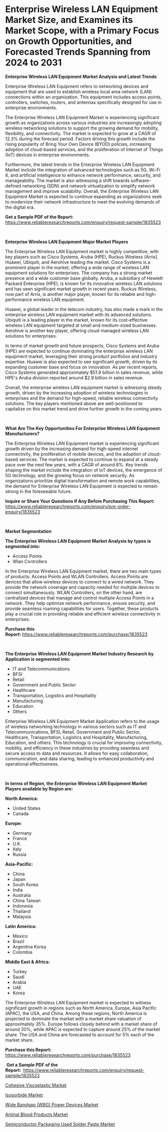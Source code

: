 <p><h1>Enterprise Wireless LAN Equipment Market Size, and Examines its Market Scope, with a Primary Focus on Growth Opportunities, and Forecasted Trends Spanning from 2024 to 2031</h1></p><p><strong>Enterprise Wireless LAN Equipment Market Analysis and Latest Trends</strong></p>
<p><p>Enterprise Wireless LAN Equipment refers to networking devices and equipment that are used to establish wireless local area network (LAN) connections within an organization. This equipment includes access points, controllers, switches, routers, and antennas specifically designed for use in enterprise environments.</p><p>The Enterprise Wireless LAN Equipment Market is experiencing significant growth as organizations across various industries are increasingly adopting wireless networking solutions to support the growing demand for mobility, flexibility, and connectivity. The market is expected to grow at a CAGR of 12.3% during the forecast period. Factors driving this growth include the rising popularity of Bring Your Own Device (BYOD) policies, increasing adoption of cloud-based services, and the proliferation of Internet of Things (IoT) devices in enterprise environments.</p><p>Furthermore, the latest trends in the Enterprise Wireless LAN Equipment Market include the integration of advanced technologies such as 5G, Wi-Fi 6, and artificial intelligence to enhance network performance, security, and manageability. The market is also witnessing a shift towards software-defined networking (SDN) and network virtualization to simplify network management and improve scalability. Overall, the Enterprise Wireless LAN Equipment Market is expected to continue expanding as organizations seek to modernize their network infrastructure to meet the evolving demands of the digital era.</p></p>
<p><strong>Get a Sample PDF of the Report:&nbsp;</strong> <a href="https://www.reliableresearchreports.com/enquiry/request-sample/1835523">https://www.reliableresearchreports.com/enquiry/request-sample/1835523</a></p>
<p>&nbsp;</p>
<p><strong>Enterprise Wireless LAN Equipment Major Market Players</strong></p>
<p><p>The Enterprise Wireless LAN Equipment market is highly competitive, with key players such as Cisco Systems, Aruba (HPE), Ruckus Wireless (Arris), Huawei, Ubiquiti, and Aerohive leading the market. Cisco Systems is a prominent player in the market, offering a wide range of wireless LAN equipment solutions for enterprises. The company has a strong market presence and a wide customer base globally. Aruba, a subsidiary of Hewlett Packard Enterprise (HPE), is known for its innovative wireless LAN solutions and has seen significant market growth in recent years. Ruckus Wireless, now part of Arris, is another major player, known for its reliable and high-performance wireless LAN equipment.</p><p>Huawei, a global leader in the telecom industry, has also made a mark in the enterprise wireless LAN equipment market with its advanced solutions. Ubiquiti is a leading player in the market, known for its cost-effective wireless LAN equipment targeted at small and medium-sized businesses. Aerohive is another key player, offering cloud-managed wireless LAN solutions for enterprises.</p><p>In terms of market growth and future prospects, Cisco Systems and Aruba (HPE) are expected to continue dominating the enterprise wireless LAN equipment market, leveraging their strong product portfolios and industry expertise. Huawei is also expected to see significant growth, driven by its expanding customer base and focus on innovation. As per recent reports, Cisco Systems generated approximately $51.9 billion in sales revenue, while HPE's Aruba division reported around $2.9 billion in sales revenue.</p><p>Overall, the enterprise wireless LAN equipment market is witnessing steady growth, driven by the increasing adoption of wireless technologies in enterprises and the demand for high-speed, reliable wireless connectivity solutions. The key players mentioned above are well-positioned to capitalize on this market trend and drive further growth in the coming years.</p></p>
<p>&nbsp;</p>
<p><strong>What Are The Key Opportunities For Enterprise Wireless LAN Equipment Manufacturers?</strong></p>
<p><p>The Enterprise Wireless LAN Equipment market is experiencing significant growth driven by the increasing demand for high-speed internet connectivity, the proliferation of mobile devices, and the adoption of cloud-based services. The market is expected to continue to expand at a steady pace over the next few years, with a CAGR of around 8%. Key trends shaping the market include the integration of IoT devices, the emergence of 5G technology, and the growing focus on network security. As organizations prioritize digital transformation and remote work capabilities, the demand for Enterprise Wireless LAN Equipment is expected to remain strong in the foreseeable future.</p></p>
<p><strong>Inquire or Share Your Questions If Any Before Purchasing This Report:</strong> <a href="https://www.reliableresearchreports.com/enquiry/pre-order-enquiry/1835523">https://www.reliableresearchreports.com/enquiry/pre-order-enquiry/1835523</a></p>
<p>&nbsp;</p>
<p><strong>Market Segmentation</strong></p>
<p><strong>The Enterprise Wireless LAN Equipment Market Analysis by types is segmented into:</strong></p>
<p><ul><li>Access Points</li><li>Wlan Controllers</li></ul></p>
<p><p>In the Enterprise Wireless LAN Equipment market, there are two main types of products: Access Points and WLAN Controllers. Access Points are devices that allow wireless devices to connect to a wired network. They provide the network coverage and capacity needed for multiple devices to connect simultaneously. WLAN Controllers, on the other hand, are centralized devices that manage and control multiple Access Points in a network. They help optimize network performance, ensure security, and provide seamless roaming capabilities for users. Together, these products play a crucial role in providing reliable and efficient wireless connectivity in enterprises.</p></p>
<p><strong>Purchase this Report:&nbsp;</strong><a href="https://www.reliableresearchreports.com/purchase/1835523">https://www.reliableresearchreports.com/purchase/1835523</a></p>
<p>&nbsp;</p>
<p><strong>The Enterprise Wireless LAN Equipment Market Industry Research by Application is segmented into:</strong></p>
<p><ul><li>IT and Telecommunications</li><li>BFSI</li><li>Retail</li><li>Government and Public Sector</li><li>Healthcare</li><li>Transportation, Logistics and Hospitality</li><li>Manufacturing</li><li>Education</li><li>Others</li></ul></p>
<p><p>Enterprise Wireless LAN Equipment Market Application refers to the usage of wireless networking technology in various sectors such as IT and Telecommunications, BFSI, Retail, Government and Public Sector, Healthcare, Transportation, Logistics and Hospitality, Manufacturing, Education, and others. This technology is crucial for improving connectivity, mobility, and efficiency in these industries by providing seamless and secure access to data and resources. It allows for easy collaboration, communication, and data sharing, leading to enhanced productivity and operational effectiveness.</p></p>
<p>&nbsp;</p>
<p><strong>In terms of Region, the Enterprise Wireless LAN Equipment Market Players available by Region are:</strong></p>
<p>
    <p> <strong> North America: </strong>
        <ul>
            <li>United States</li>
            <li>Canada</li>
        </ul>
        </p> 
    <p> <strong> Europe: </strong>
        <ul>
            <li>Germany</li>
            <li>France</li>
            <li>U.K.</li>
            <li>Italy</li>
            <li>Russia</li>
        </ul>
        </p> 
    <p> <strong> Asia-Pacific: </strong>
        <ul>
            <li>China</li>
            <li>Japan</li>
            <li>South Korea</li>
            <li>India</li>
            <li>Australia</li>
            <li>China Taiwan</li>
            <li>Indonesia</li>
            <li>Thailand</li>
            <li>Malaysia</li>
        </ul>
        </p> 
    <p> <strong> Latin America: </strong>
        <ul>
            <li>Mexico</li>
            <li>Brazil</li>
            <li>Argentina Korea</li>
            <li>Colombia</li>
        </ul>
        </p> 
    <p> <strong> Middle East & Africa: </strong>
        <ul>
            <li>Turkey</li>
            <li>Saudi</li>
            <li>Arabia</li>
            <li>UAE</li>
            <li>Korea</li>
        </ul>
    </p>
    </p>
<p><p>The Enterprise Wireless LAN Equipment market is expected to witness significant growth in regions such as North America, Europe, Asia Pacific (APAC), the USA, and China. Among these regions, North America is projected to dominate the market with a market share valuation of approximately 35%. Europe follows closely behind with a market share of around 30%, while APAC is expected to capture around 25% of the market share. The USA and China are forecasted to account for 5% each of the market share.</p></p>
<p><strong>Purchase this Report: </strong><a href="https://www.reliableresearchreports.com/purchase/1835523">https://www.reliableresearchreports.com/purchase/1835523</a></p>
<p>&nbsp;<strong>Get a Sample PDF of the Report:&nbsp;&nbsp;</strong><a href="https://www.reliableresearchreports.com/enquiry/request-sample/1835523">https://www.reliableresearchreports.com/enquiry/request-sample/1835523</a></p>
<p><strong></strong></p>
<p><p><a href="https://medium.com/@madisonsimmons10/cohesive-viscoelastic-market-trends-forecast-and-competitive-analysis-to-2031-a8b696b8f41d">Cohesive Viscoelastic Market</a></p><p><a href="https://medium.com/@madisonsimmons10/isosorbide-market-report-reveals-the-latest-trends-and-growth-opportunities-of-this-market-abfdf8dde786">Isosorbide Market</a></p><p><a href="https://github.com/jerrycopelandthomaswsqd8q/Market-Research-Report-List-1/blob/main/wide-bandgap-wbg-power-devices-market.md">Wide Bandgap (WBG) Power Devices Market</a></p><p><a href="https://medium.com/@ruthfranklin11/animal-blood-products-market-size-reveals-the-best-marketing-channels-in-global-industry-7c902e43e67a">Animal Blood Products Market</a></p><p><a href="https://github.com/brenzgnarento/Market-Research-Report-List-1/blob/main/semiconductor-packaging-used-solder-paste-market.md">Semiconductor Packaging Used Solder Paste Market</a></p></p>